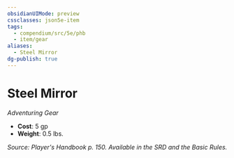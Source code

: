 ```yaml
---
obsidianUIMode: preview
cssclasses: json5e-item
tags:
  - compendium/src/5e/phb
  - item/gear
aliases:
  - Steel Mirror
dg-publish: true
---
```

# Steel Mirror
*Adventuring Gear*  

- **Cost**: 5 gp
- **Weight**: 0.5 lbs.

*Source: Player's Handbook p. 150. Available in the SRD and the Basic Rules.*